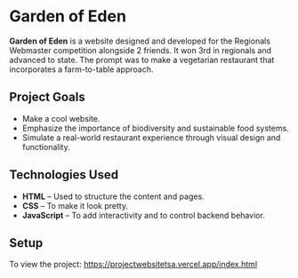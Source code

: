 # Garden of Eden

**Garden of Eden** is a website designed and developed for the Regionals Webmaster competition alongside 2 friends. It won 3rd in regionals and advanced to state. The prompt was to make a vegetarian restaurant that incorporates a farm-to-table approach.

## Project Goals
- Make a cool website.
- Emphasize the importance of biodiversity and sustainable food systems.
- Simulate a real-world restaurant experience through visual design and functionality.

## Technologies Used

- **HTML** – Used to structure the content and pages.
- **CSS** – To make it look pretty.
- **JavaScript** – To add interactivity and to control backend behavior.

## Setup
To view the project:
https://projectwebsitetsa.vercel.app/index.html
